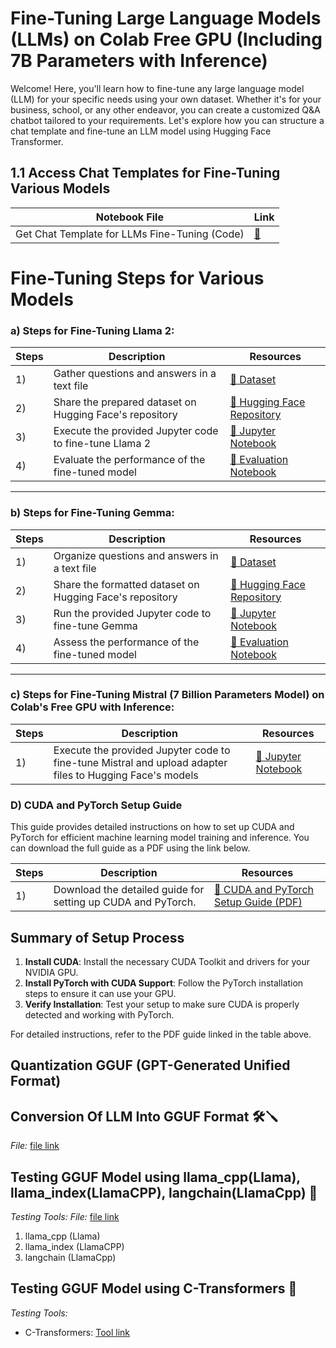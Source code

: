 # Fine-Tuning Large Language Models (LLMs) on Colab Free GPU (Including 7B Parameters with Inference)

Welcome! Here, you'll learn how to fine-tune any large language model (LLM) for your specific needs using your own dataset. Whether it's for your business, school, or any other endeavor, you can create a customized Q&A chatbot tailored to your requirements. Let's explore how you can structure a chat template and fine-tune an LLM model using Hugging Face Transformer.


## 1.1 Access Chat Templates for Fine-Tuning Various Models

| Notebook File                           | Link              |
|----------------------------------------|-------------------
| Get Chat Template for LLMs Fine-Tuning (Code) | [🔗]()      

# Fine-Tuning Steps for Various Models

### a) Steps for Fine-Tuning Llama 2:

| Steps | Description | Resources |
|-------|-------------|-----------|
| 1)    | Gather questions and answers in a text file | [🔗 Dataset](https://github.com/Apil12/NLP_GENAI/blob/master/LLAMA2_FINETUNED_MODEL/train.txt) |
| 2)    | Share the prepared dataset on Hugging Face's repository | [🔗 Hugging Face Repository](https://huggingface.co/datasets/Jevvan123/lmmma_2dataset) |
| 3)    | Execute the provided Jupyter code to fine-tune Llama 2 | [🔗 Jupyter Notebook](https://github.com/Apil12/NLP_GENAI/blob/master/LLAMA2_FINETUNED_MODEL/fine_tune_models.ipynb) |
| 4)    | Evaluate the performance of the fine-tuned model | [🔗 Evaluation Notebook](https://github.com/Apil12/NLP_GENAI/blob/master/LLAMA2_FINETUNED_MODEL/Testing_LLMA2.ipynb) |

---

### b) Steps for Fine-Tuning Gemma:

| Steps | Description | Resources |
|-------|-------------|-----------|
| 1)    | Organize questions and answers in a text file | [🔗 Dataset](https://github.com/Apil12/NLP_GENAI/blob/master/gemma%20model/test.txt) |
| 2)    | Share the formatted dataset on Hugging Face's repository | [🔗 Hugging Face Repository](https://huggingface.co/datasets/Jevvan123/Gemma_huba_brandset) |
| 3)    | Run the provided Jupyter code to fine-tune Gemma | [🔗 Jupyter Notebook](https://github.com/Apil12/NLP_GENAI/blob/master/gemma%20model/Fine_tuned_Model_gemmamodel.ipynb) |
| 4)    | Assess the performance of the fine-tuned model | [🔗 Evaluation Notebook](https://github.com/Apil12/NLP_GENAI/blob/master/gemma%20model/Testing_gemma_model.ipynb) |

---

### c) Steps for Fine-Tuning Mistral (7 Billion Parameters Model) on Colab's Free GPU with Inference:

| Steps | Description | Resources |
|-------|-------------|-----------|
| 1)    | Execute the provided Jupyter code to fine-tune Mistral and upload adapter files to Hugging Face's models | [🔗 Jupyter Notebook](https://github.com/Apil12/NLP_GENAI/blob/master/Mixtral_model/Mixtral_finetuned_model.ipynb) |

### D) CUDA and PyTorch Setup Guide

This guide provides detailed instructions on how to set up CUDA and PyTorch for efficient machine learning model training and inference. You can download the full guide as a PDF using the link below.

| Steps | Description | Resources |
|-------|-------------|-----------|
| 1)    | Download the detailed guide for setting up CUDA and PyTorch. | [🔗 CUDA and PyTorch Setup Guide (PDF)](https://github.com/Apiljungthapa/NLP_GENAI/blob/master/cuda%20and%20pytourch%20setup%20for%20llm.pdf) |

## Summary of Setup Process

1. **Install CUDA**: Install the necessary CUDA Toolkit and drivers for your NVIDIA GPU.
2. **Install PyTorch with CUDA Support**: Follow the PyTorch installation steps to ensure it can use your GPU.
3. **Verify Installation**: Test your setup to make sure CUDA is properly detected and working with PyTorch.

For detailed instructions, refer to the PDF guide linked in the table above.


## Quantization GGUF (GPT-Generated Unified Format)

## Conversion Of LLM Into GGUF Format 🛠️🪛
*File:* [file link](https://github.com/Apiljungthapa/NLP_GENAI/blob/master/GGUF%20Model%20File/Quantize_LLMs_to_GGUF.ipynb) 

## Testing GGUF Model using llama_cpp(Llama), llama_index(LlamaCPP), langchain(LlamaCpp) 📝
*Testing Tools:*
*File:* [file link](https://github.com/Apiljungthapa/NLP_GENAI/blob/master/GGUF%20Model%20File/Testing_GGUF_file_with_different_methods.ipynb) 
1. llama_cpp (Llama)
2. llama_index (LlamaCPP)
3. langchain (LlamaCpp)

## Testing GGUF Model using C-Transformers 📝
*Testing Tools:*
- C-Transformers: [Tool link](https://github.com/Apiljungthapa/NLP_GENAI/blob/master/GGUF%20Model%20File/Tessting_using_c_transformers.ipynb
)
